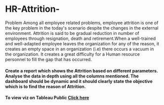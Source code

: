 # HR-Attrition-
Problem Among all employee related problems, employee attrition is one of the key problem in the today's scenario despite the changes in the external environment. Attrition is said to be gradual reduction in number of employees through resignation, death and retirement.When a well-trained and well-adapted employee leaves the organization for any of the reason, it creates an empty space in an organization (i.e) there occurs a vacuum in the organization. It creates a great difficulty for a Human resource personnel to fill the gap that has occurred.

#### Create a report which shows the Attrition based on different parameters. Analyse the data in depth using all the columns mentioned. The dashboard should be dynamic and it should clearly state the objective which is to find the reason of Attrition.
#### To view viz on Tableau Public [Click here](https://public.tableau.com/app/profile/sruti2331/viz/HRanalytics1_16810532937470/HRAnalytics?publish=yes)

